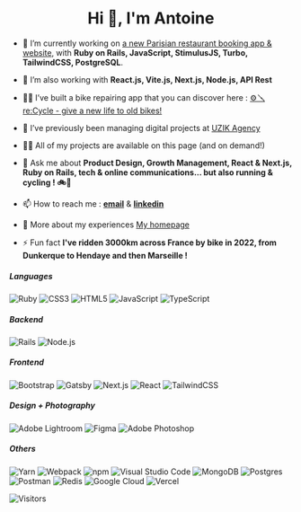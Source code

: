 <h1 align="center">Hi 👋, I'm Antoine</h1>

- 🔭 I’m currently working on [a new Parisian restaurant booking app & website](https://www.github.com/antoinemariani/eunoe-restaurant), with **Ruby on Rails, JavaScript, StimulusJS, Turbo, TailwindCSS, PostgreSQL**. 

- 🌱 I’m also working with **React.js, Vite.js, Next.js, Node.js, API Rest**

- 🚴‍♂️ I’ve built a bike repairing app that you can discover here : [⚙️🪛 re:Cycle - give a new life to old bikes!](https://www.recycle-velo.me/)

- 👯 I’ve previously been managing digital projects at [UZIK Agency](https://www.uzik.com/)

- 👨‍💻 All of my projects are available on this page (and on demand!)

- 💬 Ask me about **Product Design, Growth Management, React & Next.js, Ruby on Rails, tech & online communications... but also running & cycling ! 🚲🏃**

- 📫 How to reach me : [**email**](mailto:hello@amariani.dev) & [**linkedin**](https://www.linkedin.com/in/antoinemariani)

- 📄 More about my experiences [My homepage](https://antoinemariani.github.io/gh-pages-home)

- ⚡ Fun fact **I've ridden 3000km across France by bike in 2022, from Dunkerque to Hendaye and then Marseille !**

<h5 align="left">Languages</h5>
  <p align="left">
    <img src="https://img.shields.io/badge/ruby-%23cc342d.svg?logo=ruby&logoColor=white&style=for-the-badge" alt="Ruby" />
    <img src="https://img.shields.io/badge/css3-%231572b6.svg?logo=css3&logoColor=white&style=for-the-badge" alt="CSS3" />
    <img src="https://img.shields.io/badge/html5-%23e34f26.svg?logo=html5&logoColor=white&style=for-the-badge" alt="HTML5" />
    <img src="https://img.shields.io/badge/javascript-%23323330.svg?logo=javascript&logoColor=%23F7DF1E&style=for-the-badge" alt="JavaScript" />
    <img src="https://img.shields.io/badge/typescript-%23007acc.svg?logo=typescript&logoColor=white&style=for-the-badge" alt="TypeScript" />
  </p>

<h5 align="left">Backend</h5>
  <p align="left">
    <img src="https://img.shields.io/badge/-Ruby%20on%20Rails-CC0000?logo=ruby%20on%20rails&logoColor=white&style=for-the-badge" alt="Rails" />
    <img src="https://img.shields.io/badge/node.js-%2343853d.svg?logo=node.js&logoColor=white&style=for-the-badge" alt="Node.js" />
    
  </p>

<h5 align="left">Frontend</h5>
  <p align="left">
    <img src="https://img.shields.io/badge/bootstrap-%237952b3.svg?logo=bootstrap&logoColor=white&style=for-the-badge" alt="Bootstrap" />
    <img src="https://img.shields.io/badge/gatsby-%23663399.svg?logo=gatsby&logoColor=white&style=for-the-badge" alt="Gatsby" />
    <img src="https://img.shields.io/badge/next.js-%23000000.svg?logo=next.js&logoColor=white&style=for-the-badge" alt="Next.js" />
    <img src="https://img.shields.io/badge/react-%2320232a.svg?logo=react&logoColor=%2361dafb&style=for-the-badge" alt="React" />
    <img src="https://img.shields.io/badge/tailwindcss-%2338b2ac.svg?logo=tailwind-css&logoColor=white&style=for-the-badge" alt="TailwindCSS" />
  </p>

<h5 align="left">Design + Photography</h5>
  <p align="left">
    <img src="https://img.shields.io/badge/adobe%20lightroom-%2331a8ff.svg?logo=adobe-lightroom&logoColor=white&style=for-the-badge" alt="Adobe Lightroom" />
    <img src="https://img.shields.io/badge/figma-%23f24e1e.svg?logo=figma&logoColor=white&style=for-the-badge" alt="Figma" />
    <img src="https://img.shields.io/badge/adobe%20photoshop-%2331a8ff.svg?logo=adobe-photoshop&logoColor=white&style=for-the-badge" alt="Adobe Photoshop" />
  </p>

<h5 align="left">Others</h5>
  <p align="left">
    <img src="https://img.shields.io/badge/yarn-%232c8ebb.svg?logo=yarn&logoColor=white&style=for-the-badge" alt="Yarn" />
    <img src="https://img.shields.io/badge/webpack-%231e72b3.svg?logo=webpack&logoColor=white&style=for-the-badge" alt="Webpack" />
    <img src="https://img.shields.io/badge/npm-%23cb0000.svg?logo=npm&logoColor=white&style=for-the-badge" alt="npm" />
    <img src="https://img.shields.io/badge/visual%20studio%20code-%230078d7.svg?logo=visual-studio-code&logoColor=white&style=for-the-badge" alt="Visual Studio Code" />
    <img src="https://img.shields.io/badge/mongodb-%234ea94b.svg?logo=mongodb&logoColor=white&style=for-the-badge" alt="MongoDB" />
    <img src="https://img.shields.io/badge/postgres-%23336791.svg?logo=postgresql&logoColor=white&style=for-the-badge" alt="Postgres" />
    <img src="https://img.shields.io/badge/postman-%23ff6c37.svg?logo=postman&logoColor=white&style=for-the-badge" alt="Postman" />
    <img src="https://img.shields.io/badge/redis-%23a51f17.svg?logo=redis&logoColor=white&style=for-the-badge" alt="Redis" />
    <img src="https://img.shields.io/badge/google%20cloud-%234285f4.svg?logo=googlecloud&logoColor=white&style=for-the-badge" alt="Google Cloud" />
    <img src="https://img.shields.io/badge/vercel-%23000000.svg?logo=vercel&logoColor=white&style=for-the-badge" alt="Vercel" />
  </p>

![Visitors](https://komarev.com/ghpvc/?username=antoinemariani&color=green&style=for-the-badge)
